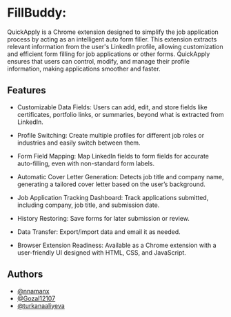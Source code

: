 
# FillBuddy: 

QuickApply is a Chrome extension designed to simplify the job application process by acting as an intelligent auto form filler. This extension extracts relevant information from the user's LinkedIn profile, allowing customization and efficient form filling for job applications or other forms. QuickApply ensures that users can control, modify, and manage their profile information, making applications smoother and faster.


## Features

- Customizable Data Fields: Users can add, edit, and store fields like certificates, portfolio links, or summaries, beyond what is extracted from LinkedIn.

- Profile Switching: Create multiple profiles for different job roles or industries and easily switch between them.
- Form Field Mapping: Map LinkedIn fields to form fields for accurate auto-filling, even with non-standard form labels.
- Automatic Cover Letter Generation: Detects job title and company name, generating a tailored cover letter based on the user’s background.
- Job Application Tracking Dashboard: Track applications submitted, including company, job title, and submission date.
- History Restoring: Save forms for later submission or review.
- Data Transfer: Export/import data and email it as needed.
- Browser Extension Readiness: Available as a Chrome extension with a user-friendly UI designed with HTML, CSS, and JavaScript.


## Authors

- [@nnamanx](https://github.com/nnamanx)
- [@Gozal12107](https://github.com/Gozal12107)
- [@turkanaaliyeva](https://github.com/turkanaaliyeva)


